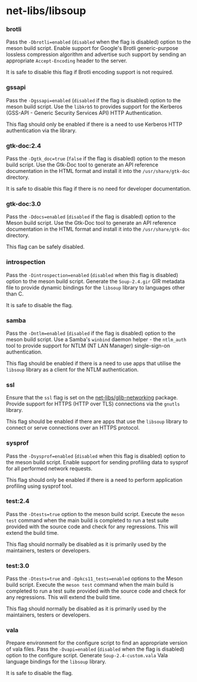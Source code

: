 # net-libs/libsoup

### brotli
Pass the `-Dbrotli=enabled` (`disabled` when the flag is disabled) option to the meson build script. Enable support for Google's Brotli generic-purpose lossless compression algorithm and advertise such support by sending an appropriate `Accept-Encoding` header to the server.

It is safe to disable this flag if Brotli encoding support is not required.

### gssapi
Pass the `-Dgssapi=enabled` (`disabled` if the flag is disabled) option to the meson build script. Use the `libkrb5` to provides support for the Kerberos (GSS-API - Generic Security Services API) HTTP Authentication.

This flag should only be enabled if there is a need to use Kerberos HTTP authentication via the library.

### gtk-doc:2.4
Pass the `-Dgtk_doc=true` (`false` if the flag is disabled) option to the meson build script. Use the Gtk-Doc tool to generate an API reference documentation in the HTML format and install it into the `/usr/share/gtk-doc` directory.

It is safe to disable this flag if there is no need for developer documentation.

### gtk-doc:3.0
Pass the `-Ddocs=enabled` (`disabled` if the flag is disabled) option to the Meson build script. Use the Gtk-Doc tool to generate an API reference documentation in the HTML format and install it into the `/usr/share/gtk-doc` directory.

This flag can be safely disabled.

### introspection
Pass the `-Dintrospection=enabled` (`disabled` when this flag is disabled) option to the meson build script. Generate the `Soup-2.4.gir` GIR metadata file to provide dynamic bindings for the `libsoup` library to languages other than C.

It is safe to disable the flag.

### samba
Pass the `-Dntlm=enabled` (`disabled` if the flag is disabled) option to the meson build script. Use a Samba's `winbind` daemon helper - the `ntlm_auth` tool to provide support for NTLM (NT LAN Manager) single-sign-on authentication.

This flag should be enabled if there is a need to use apps that utilise the `libsoup` library as a client for the NTLM authentication.

### ssl
Ensure that the `ssl` flag is set on the [net-libs/glib-networking](../net-libs/glib-networking.md) package. Provide support for HTTPS (HTTP over TLS) connections via the `gnutls` library.

This flag should be enabled if there are apps that use the `libsoup` library to connect or serve connections over an HTTPS protocol.

### sysprof
Pass the `-Dsysprof=enabled` (`disabled` when this flag is disabled) option to the meson build script. Enable support for sending profiling data to sysprof for all performed network requests.

This flag should only be enabled if there is a need to perform application profiling using sysprof tool.

### test:2.4
Pass the `-Dtests=true` option to the meson build script. Execute the `meson test` command when the main build is completed to run a test suite provided with the source code and check for any regressions. This will extend the build time.

This flag should normally be disabled as it is primarily used by the maintainers, testers or developers.

### test:3.0
Pass the `-Dtests=true` and `-Dpkcs11_tests=enabled` options to the Meson build script. Execute the `meson test` command when the main build is completed to run a test suite provided with the source code and check for any regressions. This will extend the build time.

This flag should normally be disabled as it is primarily used by the maintainers, testers or developers.

### vala
Prepare environment for the configure script to find an appropriate version of vala files. Pass the `-Dvapi=enabled` (`disabled` when the flag is disabled) option to the configure script. Generate `Soup-2.4-custom.vala` Vala language bindings for the `libsoup` library.

It is safe to disable the flag.
